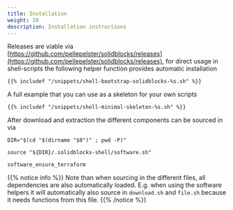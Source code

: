```yaml
---
title: Installation
weight: 10
description: Installation instructions
---
```


Releases are viable via [https://github.com/pellepelster/solidblocks/releases](https://github.com/pellepelster/solidblocks/releases), for direct usage in shell-scripts the following helper function provides automatic installation


```shell
{{% includef "/snippets/shell-bootstrap-solidblocks-%s.sh" %}}
```

A full example that you can use as a skeleton for your own scripts

```shell
{{% includef "/snippets/shell-minimal-skeleton-%s.sh" %}}
```

After download and extraction the different components can be sourced in via


```shell
DIR="$(cd "$(dirname "$0")" ; pwd -P)"

source "${DIR}/.solidblocks-shell/software.sh"

software_ensure_terraform
```

{{% notice info %}}
Note than when sourcing in the different files, all dependencies are also automatically loaded. E.g. when using the software helpers it will automatically also source in `download.sh` and `file.sh` because it needs functions from this file.
{{% /notice %}}
